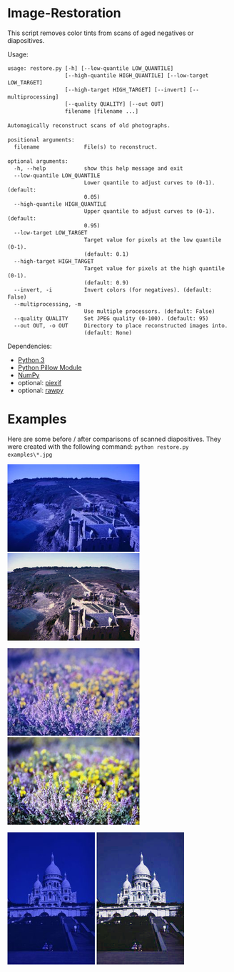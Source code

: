 Image-Restoration
=================

This script removes color tints from scans of aged negatives or diapositives.

Usage:

    usage: restore.py [-h] [--low-quantile LOW_QUANTILE]
                      [--high-quantile HIGH_QUANTILE] [--low-target LOW_TARGET]
                      [--high-target HIGH_TARGET] [--invert] [--multiprocessing]
                      [--quality QUALITY] [--out OUT]
                      filename [filename ...]

    Automagically reconstruct scans of old photographs.

    positional arguments:
      filename              File(s) to reconstruct.

    optional arguments:
      -h, --help            show this help message and exit
      --low-quantile LOW_QUANTILE
                            Lower quantile to adjust curves to (0-1). (default:
                            0.05)
      --high-quantile HIGH_QUANTILE
                            Upper quantile to adjust curves to (0-1). (default:
                            0.95)
      --low-target LOW_TARGET
                            Target value for pixels at the low quantile (0-1).
                            (default: 0.1)
      --high-target HIGH_TARGET
                            Target value for pixels at the high quantile (0-1).
                            (default: 0.9)
      --invert, -i          Invert colors (for negatives). (default: False)
      --multiprocessing, -m
                            Use multiple processors. (default: False)
      --quality QUALITY     Set JPEG quality (0-100). (default: 95)
      --out OUT, -o OUT     Directory to place reconstructed images into.
                            (default: None)


Dependencies:
* [Python 3](https://www.python.org/)
* [Python Pillow Module](https://python-pillow.org/)
* [NumPy](http://www.numpy.org/)
* optional: [piexif](https://pypi.python.org/pypi/piexif)
* optional: [rawpy](https://pypi.python.org/pypi/rawpy)

Examples
========

Here are some before / after comparisons of scanned diapositives.
They were created with the following command: `python restore.py examples\*.jpg`

![before](https://raw.githubusercontent.com/jojonas/img-reconstruct/master/examples/DSC_0840.JPG)
![after](https://raw.githubusercontent.com/jojonas/img-reconstruct/master/examples/DSC_0840_restored.JPG)

![before](https://raw.githubusercontent.com/jojonas/img-reconstruct/master/examples/DSC_0921.JPG)
![after](https://raw.githubusercontent.com/jojonas/img-reconstruct/master/examples/DSC_0921_restored.JPG)

![before](https://raw.githubusercontent.com/jojonas/img-reconstruct/master/examples/DSC_0972.JPG)
![after](https://raw.githubusercontent.com/jojonas/img-reconstruct/master/examples/DSC_0972_restored.JPG)

